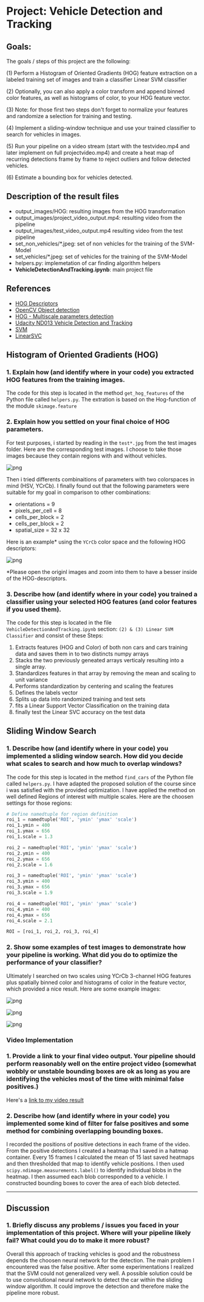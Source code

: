 
# Project: Vehicle Detection and Tracking


## Goals:

The goals / steps of this project are the following:

(1) Perform a Histogram of Oriented Gradients (HOG) feature extraction on a labeled training set of images and train a classifier Linear SVM classifier

(2) Optionally, you can also apply a color transform and append binned color features, as well as histograms of color, to your HOG feature vector.

(3) Note: for those first two steps don't forget to normalize your features and randomize a selection for training and testing.

(4) Implement a sliding-window technique and use your trained classifier to search for vehicles in images.

(5) Run your pipeline on a video stream (start with the testvideo.mp4 and later implement on full projectvideo.mp4) and create a heat map of recurring detections frame by frame to reject outliers and follow detected vehicles.
 
(6) Estimate a bounding box for vehicles detected.

## Description of the result files
- output\_images/HOG: resulting images from the HOG transformation
- output\_images/project\_video\_output.mp4: resulting video from the pipeline
- output\_images/test\_video\_output.mp4 resulting video from the test pipeline
- set\_non\_vehicles/*.jpeg: set of non vehicles for the training of the SVM-Model
- set\_vehicles/*.jpeg: set of vehicles for the training of the SVM-Model
- helpers.py: implemetation of car finding algorithm helpers
- **VehicleDetectionAndTracking.ipynb**: main project file

## References
- [HOG Descriptors](http://carlvondrick.com/ihog/)
- [OpenCV Object detection](http://docs.opencv.org/2.4/modules/gpu/doc/object_detection.html)
- [HOG - Multiscale parameters detection](https://www.pyimagesearch.com/2015/11/16/hog-detectmultiscale-parameters-explained/)
- [Udacity ND013 Vehicle Detection and Tracking](https://classroom.udacity.com/nanodegrees/nd013/syllabus/core-curriculum)
- [SVM](http://scikit-learn.org/stable/modules/generated/sklearn.svm.SVC.html)
- [LinearSVC](http://scikit-learn.org/stable/modules/generated/sklearn.svm.LinearSVC.html)

## Histogram of Oriented Gradients (HOG)

### 1. Explain how (and identify where in your code) you extracted HOG features from the training images.

The code for this step is located in the method `get_hog_features` of the Python file called `helpers.py`. The extration is based on the Hog-function of the module `skimage.feature`

### 2. Explain how you settled on your final choice of HOG parameters.

For test purposes, i started by reading in the `test*.jpg` from the test images folder. Here are the corresponding test images. I choose to take those images because they contain regions with and without vehicles.

![png](./output_images/WU/output_7_0.png)

Then i tried differents combinaitions of parameters with two colorspaces in mind (HSV, YCrCb). I finally found out that the following parameters were suitable for my goal in comparison to other combinations:

- orientations = 9
- pixels\_per\_cell = 8
- cells\_per\_block = 2
- cells\_per\_block = 2
- spatial\_size = 32 x 32

Here is an example* using the `YCrCb` color space and the following HOG descriptors:

![png](./output_images/WU/output_10_0.png)

*Please open the originl images and zoom into them to have a besser inside of the HOG-descriptors.

### 3. Describe how (and identify where in your code) you trained a classifier using your selected HOG features (and color features if you used them).

The code for this step is located in the file `VehicleDetectionAndTracking.ipynb` section: `(2) & (3) Linear SVM Classifier` and consist of these Steps:

1. Extracts features (HOG and Color) of both non cars and cars training data and saves them in to two distincts numpy arrays
2. Stacks the two previously geneated arrays verticaly resulting into a single array.
3. Standardizes features in that array by removing the mean and scaling to unit variance
4. Performs standardization by centering and scaling the features
5. Defines the labels vector
6. Splits up data into randomized training and test sets
7. fits a Linear Support Vector Classification on the training data 
8. finally test the Linear SVC accuracy on the test data


## Sliding Window Search

### 1. Describe how (and identify where in your code) you implemented a sliding window search.  How did you decide what scales to search and how much to overlap windows?

The code for this step is located in the method `find_cars` of the Python file called `helpers.py`. I have adapted the proposed solution of the course since i was satisfied with the provided optimization. I have applied the method on well defined Regions of interest with multiple scales.
Here are the choosen settings for those regions:

```python
# Define namedtuple for region definition
roi_1 = namedtuple('ROI', 'ymin' 'ymax' 'scale')
roi_1.ymin = 400
roi_1.ymax = 656
roi_1.scale = 1.3

roi_2 = namedtuple('ROI', 'ymin' 'ymax' 'scale')
roi_2.ymin = 400
roi_2.ymax = 656
roi_2.scale = 1.6

roi_3 = namedtuple('ROI', 'ymin' 'ymax' 'scale')
roi_3.ymin = 400
roi_3.ymax = 656
roi_3.scale = 1.9

roi_4 = namedtuple('ROI', 'ymin' 'ymax' 'scale')
roi_4.ymin = 400
roi_4.ymax = 656
roi_4.scale = 2.1

ROI = [roi_1, roi_2, roi_3, roi_4]
```

### 2. Show some examples of test images to demonstrate how your pipeline is working.  What did you do to optimize the performance of your classifier?

Ultimately I searched on two scales using YCrCb 3-channel HOG features plus spatially binned color and histograms of color in the feature vector, which provided a nice result. Here are some example images:


![png](./output_images/WU/output_20_0.png)

![png](./output_images/WU/output_21_0.png)

![png](./output_images/WU/output_22_0.png)

### Video Implementation

### 1. Provide a link to your final video output.  Your pipeline should perform reasonably well on the entire project video (somewhat wobbly or unstable bounding boxes are ok as long as you are identifying the vehicles most of the time with minimal false positives.)

Here's a [link to my video result](./output_images/project_video_output.mp4)


### 2. Describe how (and identify where in your code) you implemented some kind of filter for false positives and some method for combining overlapping bounding boxes.

I recorded the positions of positive detections in each frame of the video.  From the positive detections I created a heatmap tha I saved in a hatmap container. Every 15 frames I calculated the mean of 15 last saved heatmaps and then thresholded that map to identify vehicle positions.  I then used `scipy.ndimage.measurements.label()` to identify individual blobs in the heatmap.  I then assumed each blob corresponded to a vehicle.  I constructed bounding boxes to cover the area of each blob detected. 

---

## Discussion

### 1. Briefly discuss any problems / issues you faced in your implementation of this project.  Where will your pipeline likely fail?  What could you do to make it more robust?

Overall this approach of tracking vehicles is good and the robustness depends the choosen neural network for the detection. The main problem I encountered was the false positive. After some experimentations I realized that the SVM could not generalized very well. A possible solution could be to use convolutional neural network to detect the car within the sliding window algorithm. It could improve the detection and therefore make the pipeline more robust.


